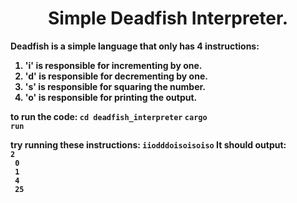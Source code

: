 <center><h1>Simple Deadfish Interpreter.</h1></center>

<b>Deadfish<b> is a simple language that only has 4 instructions:<br>
1. 'i' is responsible for incrementing by one.
2. 'd' is responsible for decrementing by one.
3. 's' is responsible for squaring the number.
4. 'o' is responsible for printing the output.

to run the code:
<code>cd deadfish_interpreter</code>
<code>cargo run</code><br>

try running these instructions:
<code>iiodddoisoisoiso</code>
It should output:<br> 
<code>2<br>
0<br>
1<br>
4<br>
25<br>
</code>
